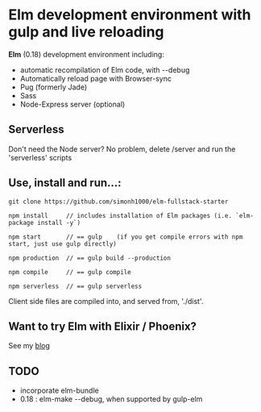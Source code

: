 # Elm development environment with gulp and live reloading

**Elm** (0.18) development environment including:

 - automatic recompilation of Elm code, with --debug
 - Automatically reload page with Browser-sync
 - Pug (formerly Jade)
 - Sass
 - Node-Express server (optional)

## Serverless

Don't need the Node server?  No problem, delete /server and run the 'serverless' scripts

## Use, install and run...:

```
git clone https://github.com/simonh1000/elm-fullstack-starter

npm install     // includes installation of Elm packages (i.e. `elm-package install -y`)

npm start       // == gulp    (if you get compile errors with npm start, just use gulp directly)

npm production  // == gulp build --production

npm compile     // == gulp compile

npm serverless  // == gulp serverless
```

Client side files are compiled into, and served from, './dist'.

## Want to try Elm with Elixir / Phoenix?

See my [blog](http://simonh1000.github.io/2016/10/elm-phoenix-gulp/)

## TODO

 - incorporate elm-bundle
 - 0.18 : elm-make --debug, when supported by gulp-elm
